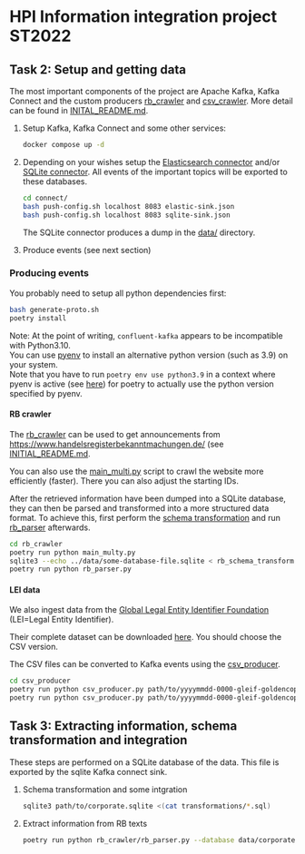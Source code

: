 # HPI Information integration project ST2022

## Task 2: Setup and getting data

The most important components of the project are Apache Kafka, Kafka Connect and the custom producers [rb_crawler](./rb_crawler/) and [csv_crawler](./csv_producer/). More detail can be found in [INITAL_README.md](./INITIAL_README.md).

1. Setup Kafka, Kafka Connect and some other services:

    ```bash
    docker compose up -d
    ```

2. Depending on your wishes setup the [Elasticsearch connector](./connect/elastic-sink.json) and/or [SQLite connector](./connect/sqlite-sink.json). All events of the important topics will be exported to these databases.

    ```bash
    cd connect/
    bash push-config.sh localhost 8083 elastic-sink.json
    bash push-config.sh localhost 8083 sqlite-sink.json
    ```

    The SQLite connector produces a dump in the [data/](./data/) directory.

3. Produce events (see next section)

### Producing events

You probably need to setup all python dependencies first:

```bash
bash generate-proto.sh
poetry install
```

Note: At the point of writing, `confluent-kafka` appears to be incompatible with Python3.10.  
You can use [pyenv](https://github.com/pyenv/pyenv) to install an alternative python version (such as 3.9) on your system.  
Note that you have to run `poetry env use python3.9` in a context where pyenv is active (see [here](https://github.com/python-poetry/poetry/issues/5252)) for poetry to actually use the python version specified by pyenv.

#### RB crawler

The [rb_crawler](./rb_crawler/) can be used to get announcements from <https://www.handelsregisterbekanntmachungen.de/> (see [INITIAL_README.md](./INITIAL_README.md).

You can also use the [main_multi.py](./rb_crawler/main_multi.py) script to crawl the website more efficiently (faster). There you can also adjust the starting IDs.

After the retrieved information have been dumped into a SQLite database, they can then be parsed and transformed into a more structured data format.
To achieve this, first perform the [schema transformation](./rb_crawler/rb_schema_transform.sql) and run [rb_parser](./rb_crawler/rb_parser.py) afterwards.

```bash
cd rb_crawler
poetry run python main_multy.py
sqlite3 --echo ../data/some-database-file.sqlite < rb_schema_transform.sql
poetry run python rb_parser.py
```

#### LEI data

We also ingest data from the [Global Legal Entity Identifier Foundation](https://www.gleif.org/) (LEI=Legal Entity Identifier).

Their complete dataset can be downloaded [here](https://www.gleif.org/en/lei-data/gleif-golden-copy/download-the-golden-copy#/). You should choose the CSV version.

The CSV files can be converted to Kafka events using the [csv_producer](./csv_producer/).

```bash
cd csv_producer
poetry run python csv_producer.py path/to/yyyymmdd-0000-gleif-goldencopy-lei2-golden-copy.csv ../build/gen/lei/v1/leidata_pb2:LeiData lei-data
poetry run python csv_producer.py path/to/yyyymmdd-0000-gleif-goldencopy-rr-golden-copy.csv ../build/gen/lei/v1/leirelationshipdata_pb2:LeiRelationshipData lei-relationship-data
```

## Task 3: Extracting information, schema transformation and integration

These steps are performed on a SQLite database of the data. This file is exported by the sqlite Kafka connect sink.

1. Schema transformation and some intgration

    ```bash
    sqlite3 path/to/corporate.sqlite <(cat transformations/*.sql)
    ```

2. Extract information from RB texts

    ```bash
    poetry run python rb_crawler/rb_parser.py --database data/corporate.sqlite
    ```
